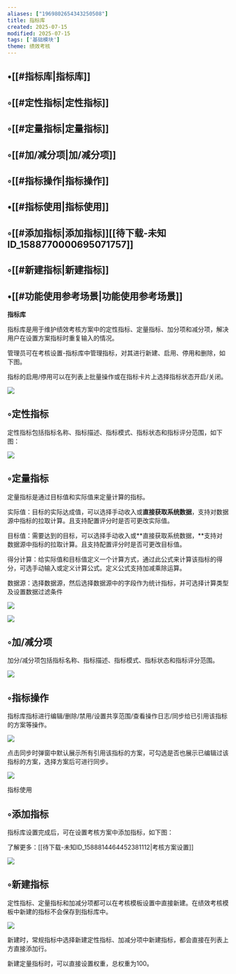 ```yaml
---
aliases: ["1969802654343250508"]
title: 指标库
created: 2025-07-15
modified: 2025-07-15
tags: ['基础模块']
theme: 绩效考核
---
```


## •[[#指标库|指标库]]

## ◦[[#定性指标|定性指标]]

## ◦[[#定量指标|定量指标]]

## ◦[[#加/减分项|加/减分项]]

## ◦[[#指标操作|指标操作]]

## •[[#指标使用|指标使用]]

## ◦[[#添加指标|添加指标]][[待下载-未知ID\_1588770000695071757]]

## ◦[[#新建指标|新建指标]]

## •[[#功能使用参考场景|功能使用参考场景]]

**指标库**

指标库是用于维护绩效考核方案中的定性指标、定量指标、加分项和减分项，解决用户在设置方案指标时重复输入的情况。

管理员可在考核设置-指标库中管理指标，对其进行新建、启用、停用和删除，如下图。

指标的启用/停用可以在列表上批量操作或在指标卡片上选择指标状态开启/关闭。

![](https://myhelpdoc.oss-cn-heyuan.aliyuncs.com/mdimages/19344f7e713b2386740836a66967b132.jpg)

## ◦定性指标

定性指标包括指标名称、指标描述、指标模式、指标状态和指标评分范围，如下图：

![](https://myhelpdoc.oss-cn-heyuan.aliyuncs.com/mdimages/8bdb9744c9077d9d6c8345f7402aa3c9.jpg)

## ◦定量指标

定量指标是通过目标值和实际值来定量计算的指标。

实际值：目标的实际达成值，可以选择手动收入或**直接获取系统数据**，支持对数据源中指标的拉取计算。且支持配置评分时是否可更改实际值。

目标值：需要达到的目标，可以选择手动收入或**直接获取系统数据，**支持对数据源中指标的拉取计算。且支持配置评分时是否可更改目标值。

得分计算：给实际值和目标值定义一个计算方式，通过此公式来计算该指标的得分，可选手动输入或定义计算公式。定义公式支持加减乘除运算。

数据源：选择数据源，然后选择数据源中的字段作为统计指标，并可选择计算类型及设置数据过滤条件

![](https://myhelpdoc.oss-cn-heyuan.aliyuncs.com/mdimages/6879bb1fe1cfe42824302ff3e54447c9.jpg)

**![](https://myhelpdoc.oss-cn-heyuan.aliyuncs.com/mdimages/8599095330c21ef2834ee69840149db0.jpg)**

## ◦加/减分项

加分/减分项包括指标名称、指标描述、指标模式、指标状态和指标评分范围。

![](https://myhelpdoc.oss-cn-heyuan.aliyuncs.com/mdimages/91e65a2996d18180f62895b2a2ecaed3.jpg)

## ◦指标操作

指标库指标进行编辑/删除/禁用/设置共享范围/查看操作日志/同步给已引用该指标的方案等操作。

![](https://myhelpdoc.oss-cn-heyuan.aliyuncs.com/mdimages/7c3dbb58ea849f8bb149ed13c4a3a760.jpg)

点击同步时弹窗中默认展示所有引用该指标的方案，可勾选是否也展示已编辑过该指标的方案，选择方案后可进行同步。

![](https://myhelpdoc.oss-cn-heyuan.aliyuncs.com/mdimages/d33fb0bc96749875a5d2147c8c23b0b1.jpg)

指标使用

## ◦添加指标

指标库设置完成后，可在设置考核方案中添加指标，如下图：

了解更多：[[待下载-未知ID_1588814464452381112|考核方案设置]]

![](https://myhelpdoc.oss-cn-heyuan.aliyuncs.com/mdimages/00f23604444db5e5bbde15fa00565a86.jpg)

## ◦新建指标

定性指标、定量指标和加减分项都可以在考核模板设置中直接新建。在绩效考核模板中新建的指标不会保存到指标库中。

![](https://myhelpdoc.oss-cn-heyuan.aliyuncs.com/mdimages/404d0543ebfae1668b177f27e0db0a4f.jpg)

新建时，常规指标中选择新建定性指标、加减分项中新建指标，都会直接在列表上方直接添加行。

新建定量指标时，可以直接设置权重，总权重为100。

